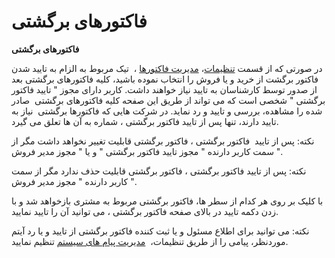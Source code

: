 # فاکتورهای برگشتی    

**فاکتورهای برگشتی**

در صورتی که از قسمت [تنظیمات](../../Setting.md)، [مدیریت فاکتورها](../../Setting/FactorsManagement.md) ،  تیک مربوط به الزام به تایید شدن فاکتور برگشت از خرید و یا فروش را انتخاب نموده باشید، کلیه فاکتورهای برگشتی بعد از صدور توسط کارشناسان به تایید نیاز خواهند داشت. کاربر دارای مجوز " تایید فاکتور برگشتی " شخصی است که می تواند از طریق این صفحه کلیه فاکتورهای برگشتی  صادر شده  را مشاهده، بررسی و تایید و رد نماید. در شرکت هایی که فاکتورها برگشتی  نیاز به تایید دارند، تنها پس از تایید فاکتور برگشتی ، شماره به آن ها تعلق می گیرد.

نکته: پس از تایید  فاکتور برگشتی ، فاکتور برگشتی قابلیت تغییر نخواهد داشت مگر از سمت کاربر دارنده " مجوز تایید فاکتور برگشتی " و یا " مجوز مدیر فروش ".

نکته: پس از تایید فاکتور برگشتی ، فاکتور برگشتی قابلیت حذف ندارد مگر از سمت کاربر دارنده " مجوز مدیر فروش ".

با کلیک بر روی هر کدام از سطر ها، فاکتور برگشتی مربوط به مشتری بازخواهد شد و با زدن دکمه تایید در بالای صفحه فاکتور برگشتی ، می توانید آن را تایید نمایید.

نکته: می توانید برای اطلاع مسئول و یا ثبت کننده فاکتور برگشتی از تایید و یا رد آیتم موردنظر، پیامی را از طریق تنظیمات،  [مدیریت پیام های سیستم](HelpPayamgostar\Setting\SystemMessagesManagement.md) تنظیم نمایید.